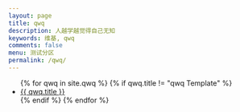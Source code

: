 ```yaml
---
layout: page
title: qwq
description: 人越学越觉得自己无知
keywords: 维基, qwq
comments: false
menu: 测试分区
permalink: /qwq/
---
```


<!-- > 记多少命令和快捷键会让脑袋爆炸呢？ -->

<ul class="listing">
{% for qwq in site.qwq %}
{% if qwq.title != "qwq Template" %}
<li class="listing-item"><a href="{{ site.url }}{{ qwq.url }}">{{ qwq.title }}</a></li>
{% endif %}
{% endfor %}
</ul>
